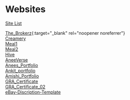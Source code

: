# Websites


[Site List](https://aneeverse.github.io/WebSites/)

[The_Brokerz](https://aneeverse.github.io/WebSites/The_Brokerz/){:target="_blank" rel="noopener noreferrer"} <br>
[Creamery](https://aneeverse.github.io/WebSites/Creamery/) <br>
[Meal1](https://aneeverse.github.io/WebSites/Meal1/) <br>
[Meal2](https://aneeverse.github.io/WebSites/Meal2/) <br>
[Hive](https://aneeverse.github.io/WebSites/Hive/) <br>
[AneeVerse](https://aneeverse.github.io/WebSites/AneeVerse/) <br>
[Anees_Portfolio](https://aneeverse.github.io/WebSites/Anees_Portfolio/) <br>
[Ankit_portfolio](https://aneeverse.github.io/WebSites/Ankit_portfolio/) <br>
[Amishi_Portfolio](https://aneeverse.github.io/WebSites/amishi/) <br>
[GRA_Certificate](https://aneeverse.github.io/WebSites/GRA_Certificate/) <br>
[GRA_Certificate_02](https://aneeverse.github.io/WebSites/GRA_Certificate_02/) <br>
[eBay-Discription-Template](https://aneeverse.github.io/WebSites/eBay-Discription-Template/) <br>










